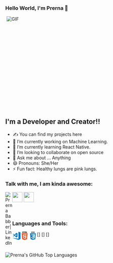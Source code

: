 ### Hello World, I'm Prerna  👋

 <img align="right" alt="GIF" src="https://github.com/arsentieva/arsentieva/blob/main/code.gif?raw=true" width="500" height="320" />


## I'm a  Developer and Creator!!
- ✍ You can find my projects here 
- 🔭 I’m currently working on Machine Learning.
- 🌱 I’m currently learning React Native.
- 👯 I’m looking to collaborate on open source
- 💬 Ask me about ... Anything
- 😄 Pronouns: She/Her
- ⚡ Fun fact: Healthy lungs are pink lungs.


### Talk with me, I am kinda awesome:
[<img align="left" alt="Prerna Babber| LinkedIn" width="22px" src="https://cdn.jsdelivr.net/npm/simple-icons@v3/icons/linkedin.svg" />][linkedin]
<a href="https://github.com/Prerna2001"><img src="https://cdn.iconscout.com/icon/free/png-256/github-108-438008.png" width="32px" height="32px"></a>
<a href="https://www.instagram.com/its_cherryblush/"><img src="https://f0.pngfuel.com/png/605/658/black-and-white-instagram-logo-logo-black-and-white-instagram-logo-png-clip-art-thumbnail.png" width="32px" height="32px"></a> 

<br />

### Languages and Tools:

[<img align="left" alt="Visual Studio Code" width="26px" src="https://raw.githubusercontent.com/github/explore/80688e429a7d4ef2fca1e82350fe8e3517d3494d/topics/visual-studio-code/visual-studio-code.png" />]
[<img align="left" alt="HTML5" width="26px" src="https://raw.githubusercontent.com/github/explore/80688e429a7d4ef2fca1e82350fe8e3517d3494d/topics/html/html.png" />]
[<img align="left" alt="CSS3" width="26px" src="https://raw.githubusercontent.com/github/explore/80688e429a7d4ef2fca1e82350fe8e3517d3494d/topics/css/css.png" />]



<br />
<br />





<img align="left" alt="Prerna's GitHub Top Languages" src="https://github-readme-stats.vercel.app/api/top-langs/?username=Prerna2001" />




[instagram]: https://www.instagram.com/its_cherryblush/
[linkedin]: https://www.linkedin.com/in/prerna-b-472018184/


